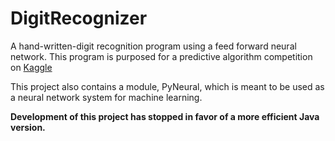 DigitRecognizer
===============

A hand-written-digit recognition program using a feed forward neural network. This program is purposed for a predictive algorithm competition on <a href="http://kaggle.com">Kaggle</a>

This project also contains a module, PyNeural, which is meant to be used as a neural network system for machine learning.

<b>Development of this project has stopped in favor of a more efficient Java version.</b>